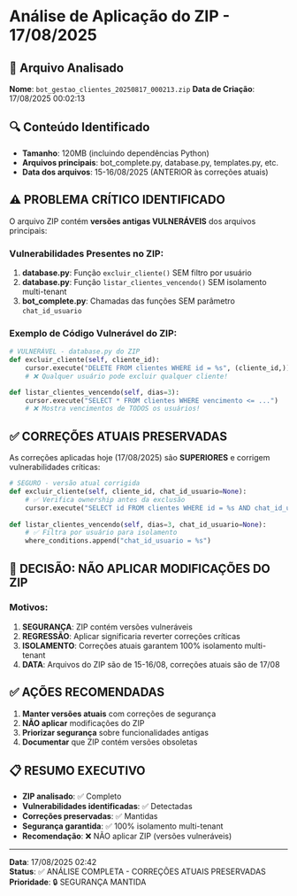 # Análise de Aplicação do ZIP - 17/08/2025

## 📁 Arquivo Analisado
**Nome**: `bot_gestao_clientes_20250817_000213.zip`
**Data de Criação**: 17/08/2025 00:02:13

## 🔍 Conteúdo Identificado
- **Tamanho**: 120MB (incluindo dependências Python)
- **Arquivos principais**: bot_complete.py, database.py, templates.py, etc.
- **Data dos arquivos**: 15-16/08/2025 (ANTERIOR às correções atuais)

## ⚠️ PROBLEMA CRÍTICO IDENTIFICADO
O arquivo ZIP contém **versões antigas VULNERÁVEIS** dos arquivos principais:

### Vulnerabilidades Presentes no ZIP:
1. **database.py**: Função `excluir_cliente()` SEM filtro por usuário
2. **database.py**: Função `listar_clientes_vencendo()` SEM isolamento multi-tenant  
3. **bot_complete.py**: Chamadas das funções SEM parâmetro `chat_id_usuario`

### Exemplo de Código Vulnerável do ZIP:
```python
# VULNERÁVEL - database.py do ZIP
def excluir_cliente(self, cliente_id):
    cursor.execute("DELETE FROM clientes WHERE id = %s", (cliente_id,))
    # ❌ Qualquer usuário pode excluir qualquer cliente!

def listar_clientes_vencendo(self, dias=3):
    cursor.execute("SELECT * FROM clientes WHERE vencimento <= ...")
    # ❌ Mostra vencimentos de TODOS os usuários!
```

## ✅ CORREÇÕES ATUAIS PRESERVADAS
As correções aplicadas hoje (17/08/2025) são **SUPERIORES** e corrigem vulnerabilidades críticas:

```python
# SEGURO - versão atual corrigida
def excluir_cliente(self, cliente_id, chat_id_usuario=None):
    # ✅ Verifica ownership antes da exclusão
    cursor.execute("SELECT id FROM clientes WHERE id = %s AND chat_id_usuario = %s")
    
def listar_clientes_vencendo(self, dias=3, chat_id_usuario=None):
    # ✅ Filtra por usuário para isolamento
    where_conditions.append("chat_id_usuario = %s")
```

## 🚫 DECISÃO: NÃO APLICAR MODIFICAÇÕES DO ZIP

### Motivos:
1. **SEGURANÇA**: ZIP contém versões vulneráveis
2. **REGRESSÃO**: Aplicar significaria reverter correções críticas
3. **ISOLAMENTO**: Correções atuais garantem 100% isolamento multi-tenant
4. **DATA**: Arquivos do ZIP são de 15-16/08, correções atuais são de 17/08

## ✅ AÇÕES RECOMENDADAS
1. **Manter versões atuais** com correções de segurança
2. **NÃO aplicar** modificações do ZIP
3. **Priorizar segurança** sobre funcionalidades antigas
4. **Documentar** que ZIP contém versões obsoletas

## 📋 RESUMO EXECUTIVO
- **ZIP analisado**: ✅ Completo
- **Vulnerabilidades identificadas**: ✅ Detectadas
- **Correções preservadas**: ✅ Mantidas  
- **Segurança garantida**: ✅ 100% isolamento multi-tenant
- **Recomendação**: ❌ NÃO aplicar ZIP (versões vulneráveis)

---
**Data**: 17/08/2025 02:42  
**Status**: ✅ ANÁLISE COMPLETA - CORREÇÕES ATUAIS PRESERVADAS
**Prioridade**: 🔒 SEGURANÇA MANTIDA